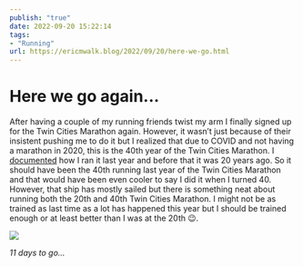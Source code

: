 ```yaml
---
publish: "true"
date: 2022-09-20 15:22:14
tags:
- "Running"
url: https://ericmwalk.blog/2022/09/20/here-we-go.html
---
```


# Here we go again...
After having a couple of my running friends twist my arm I finally signed up for the Twin Cities Marathon again. However, it wasn’t just because of their insistent pushing me to do it but I realized that due to COVID and not having a marathon in 2020, this is the 40th year of the Twin Cities Marathon. I [documented](https://ericmwalk.blog/2021/10/04/twin-cities-marathon.html) how I ran it last year and before that it was 20 years ago. So it should have been the 40th running last year of the Twin Cities Marathon and that would have been even cooler to say I did it when I turned 40. However, that ship has mostly sailed but there is something neat about running both the 20th and 40th Twin Cities Marathon. I might not be as trained as last time as a lot has happened this year but I should be trained enough or at least better than I was at the 20th 😉.

![](https://ericmwalk.blog/uploads/2022/96a98f4247.jpg)

_11 days to go..._
